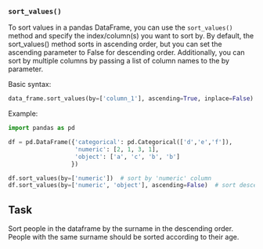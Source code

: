 ### `sort_values()`

 To sort values in a pandas DataFrame, you can use the `sort_values()` method and 
 specify the index/column(s) you want to sort by. By default, the sort_values() method 
 sorts in ascending order, but you can set the ascending parameter to False for descending order.
  Additionally, you can sort by multiple columns by passing a list of column names 
 to the by parameter.
 
Basic syntax:
```python
data_frame.sort_values(by=['column_1'], ascending=True, inplace=False)
```

Example:
```python
import pandas as pd

df = pd.DataFrame({'categorical': pd.Categorical(['d','e','f']),
                   'numeric': [2, 1, 3, 1],
                   'object': ['a', 'c', 'b', 'b']
                  })

df.sort_values(by=['numeric'])  # sort by 'numeric' column 
df.sort_values(by=['numeric', 'object'], ascending=False)  # sort descending firstly by 'numeric' then by 'object' columns
```

## Task

Sort people in the dataframe by the surname in the descending order. 
People with the same surname should be sorted according to their age.